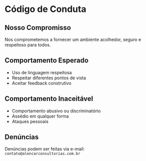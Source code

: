 # Código de Conduta

## Nosso Compromisso

Nos comprometemos a fornecer um ambiente acolhedor, seguro e respeitoso para todos.

## Comportamento Esperado
- Uso de linguagem respeitosa
- Respeitar diferentes pontos de vista
- Aceitar feedback construtivo

## Comportamento Inaceitável
- Comportamento abusivo ou discriminatório
- Assédio em qualquer forma
- Ataques pessoais

## Denúncias
Denúncias podem ser feitas via e-mail: `contato@alencarconsultorias.com.br`
